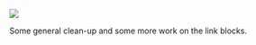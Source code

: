 ![](https://db-feed.s3.amazonaws.com/legacy/Screen_Shot_2016-12-30_at_3_18_12_PM-1483129208842.png)

Some general clean-up and some more work on the link blocks.
